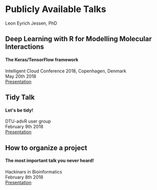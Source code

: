 Publicly Available Talks
================
Leon Eyrich Jessen, PhD

Deep Learning with R for Modelling Molecular Interactions
---------------------------------------------------------

#### The Keras/TensorFlow framework

Intelligent Cloud Conference 2018, Copenhagen, Denmark<br> May 20th 2018<br> [Presentation](http://htmlpreview.github.io/?https://github.com/leonjessen/talks/blob/master/presentations/ICC_2018.html)

Tidy Talk
---------

#### Let's be tidy!

DTU-advR user group<br> February 9th 2018<br> [Presentation](http://htmlpreview.github.io/?https://github.com/leonjessen/talks/blob/master/presentations/tidy_talk.html)

How to organize a project
-------------------------

#### The most important talk you never heard!

Hackinars in Bioinformatics<br> February 8th 2018<br> [Presentation](https://github.com/leonjessen/talks/raw/master/presentations/20180208_hackinar_project_organisation.pdf)
